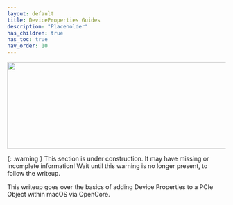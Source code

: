 ```yaml
---
layout: default
title: DeviceProperties Guides
description: "Placeholder"
has_children: true
has_toc: true
nav_order: 10
---
```


<p align="center">
  <img width="650" height="200" src="../../../assets/HeaderDeviceProperties.png">
</p>

{: .warning }
This section is under construction. It may have missing or incomplete information! Wait until this warning is no longer present, to follow the writeup.

This writeup goes over the basics of adding Device Properties to a PCIe Object within macOS via OpenCore.